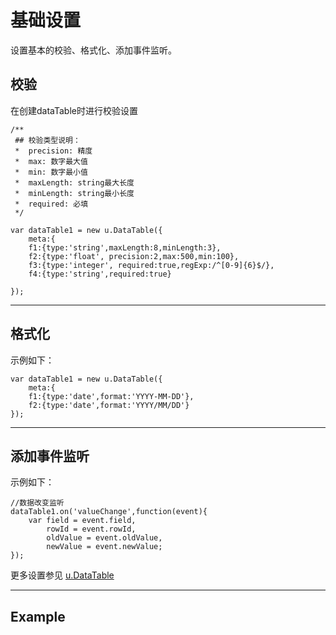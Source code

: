 # 基础设置

设置基本的校验、格式化、添加事件监听。

## 校验


在创建dataTable时进行校验设置

```
/**
 ## 校验类型说明：
 *  precision: 精度
 *  max: 数字最大值
 *  min: 数字最小值
 *  maxLength: string最大长度
 *  minLength: string最小长度
 *  required: 必填
 */
   
var dataTable1 = new u.DataTable({
    meta:{
    f1:{type:'string',maxLength:8,minLength:3},
    f2:{type:'float', precision:2,max:500,min:100},
    f3:{type:'integer', required:true,regExp:/^[0-9]{6}$/},
    f4:{type:'string',required:true}

});
```



---

## 格式化

示例如下：​

```
var dataTable1 = new u.DataTable({
    meta:{
    f1:{type:'date',format:'YYYY-MM-DD'},
    f2:{type:'date',format:'YYYY/MM/DD'}
});
```

---


## 添加事件监听

示例如下：

```
//数据改变监听
dataTable1.on('valueChange',function(event){
	var field = event.field,
		rowId = event.rowId,
		oldValue = event.oldValue,
		newValue = event.newValue;
});
```


更多设置参见 [u.DataTable](http://design.yyuap.com/dist/pages/kero/udatatable.html)

---

## Example





